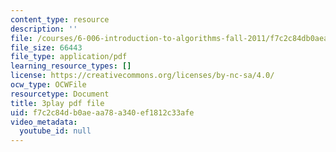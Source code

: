 ```yaml
---
content_type: resource
description: ''
file: /courses/6-006-introduction-to-algorithms-fall-2011/f7c2c84db0aeaa78a340ef1812c33afe_ozsuci5pIso.pdf
file_size: 66443
file_type: application/pdf
learning_resource_types: []
license: https://creativecommons.org/licenses/by-nc-sa/4.0/
ocw_type: OCWFile
resourcetype: Document
title: 3play pdf file
uid: f7c2c84d-b0ae-aa78-a340-ef1812c33afe
video_metadata:
  youtube_id: null
---
```

